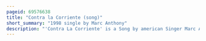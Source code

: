 ```yaml
---
pageid: 69576638
title: "Contra la Corriente (song)"
short_summary: "1998 single by Marc Anthony"
description: "'Contra La Corriente' is a Song by american Singer Marc Anthony from his third Studio Album of the same Name. It was released in 1998 by Rmm and served as the fifth single of the Album. The Song was written by Omar Alfanno and produced by ngel Cucco Pea and Anthony. Contra La Corriente is a Salsa Song that recalls lyrically the good Love of the Past."
---
```

